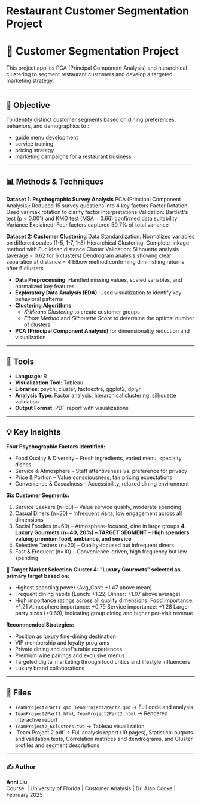 # Restaurant Customer Segmentation Project
# 👥 Customer Segmentation Project

This project applies PCA (Principal Component Analysis) and hierarchical clustering to segment restaurant customers and develop a targeted marketing strategy.

---

## 🧠 Objective
To identify distinct customer segments based on dining preferences, behaviors, and demographics to : 
- guide menu development
- service training
- pricing strategy
- marketing campaigns for a restaurant business

---

## 📊 Methods & Techniques
**Dataset 1: Psychographic Survey Analysis**
PCA (Principal Component Analysis): Reduced 15 survey questions into 4 key factors
Factor Rotation: Used varimax rotation to clarify factor interpretations
Validation: Bartlett's test (p < 0.001) and KMO test (MSA = 0.66) confirmed data suitability
Variance Explained: Four factors captured 50.7% of total variance

**Dataset 2: Customer Clustering**
Data Standardization: Normalized variables on different scales (1-5, 1-7, 1-8)
Hierarchical Clustering: Complete linkage method with Euclidean distance
Cluster Validation:
  Silhouette analysis (average = 0.62 for 6 clusters)
  Dendrogram analysis showing clear separation at distance = 4
  Elbow method confirming diminishing returns after 6 clusters

- **Data Preprocessing**: Handled missing values, scaled variables, and normalized key features  
- **Exploratory Data Analysis (EDA)**: Used visualization to identify key behavioral patterns  
- **Clustering Algorithms**:
  - *K-Means Clustering* to create customer groups  
  - *Elbow Method* and *Silhouette Score* to determine the optimal number of clusters  
- **PCA (Principal Component Analysis)** for dimensionality reduction and visualization

---

## 🧰 Tools
- **Language**: R
- **Visualization Tool**: Tableau 
- **Libraries**: psych, cluster, factoextra, ggplot2, dplyr
- **Analysis Type**: Factor analysis, hierarchical clustering, silhouette validation
- **Output Format**: PDF report with visualizations

---

## 💡 Key Insights
**Four Psychographic Factors Identified:**
- Food Quality & Diversity – Fresh ingredients, varied menu, specialty dishes
- Service & Atmosphere – Staff attentiveness vs. preference for privacy
- Price & Portion – Value consciousness, fair pricing expectations
- Convenience & Casualness – Accessibility, relaxed dining environment

**Six Customer Segments:**
1. Service Seekers (n=50) – Value service quality, moderate spending
2. Casual Diners (n=20) – Infrequent visits, low engagement across all dimensions
3. Social Foodies (n=60) – Atmosphere-focused, dine in large groups
**4. Luxury Gourmets (n=40, 20%) – TARGET SEGMENT – High spenders valuing premium food, ambiance, and service**
5. Selective Tasters (n=20) – Quality-focused but infrequent diners
6. Fast & Frequent (n=10) – Convenience-driven, high frequency but low spending

**🎯 Target Market Selection**
**Cluster 4: "Luxury Gourmets" selected as primary target based on:**
- Highest spending power (Avg_Cost: +1.47 above mean)
- Frequent dining habits (Lunch: +1.22, Dinner: +1.07 above average)
- High importance ratings across all quality dimensions:
    Food importance: +1.21
    Atmosphere importance: +0.79
    Service importance: +1.28
Larger party sizes (+0.69), indicating group dining and higher per-visit revenue

**Recommended Strategies:**
-  Position as luxury fine-dining destination
-  VIP membership and loyalty programs
-  Private dining and chef's table experiences
-  Premium wine pairings and exclusive menus
-  Targeted digital marketing through food critics and lifestyle influencers
-  Luxury brand collaborations
---

## 📁 Files
- `TeamProject2Part1.qmd`, `TeamProject2Part2.qmd` → Full code and analysis  
- `TeamProject2Part1.html`, `TeamProject2Part2.html` → Rendered interactive report
- `TeamProject2_6clusters.twb` → Tableau visualization 
- 'Team Project 2.pdf`→ Full analysis report (19 pages), Statistical outputs and validation tests,  Correlation matrices and dendrograms, and   Cluster profiles and segment descriptions

---
### ✍️ Author
**Anni Liu**  
Course: | University of Florida | Customer Analysis | Dr. Alan Cooke | February 2025

